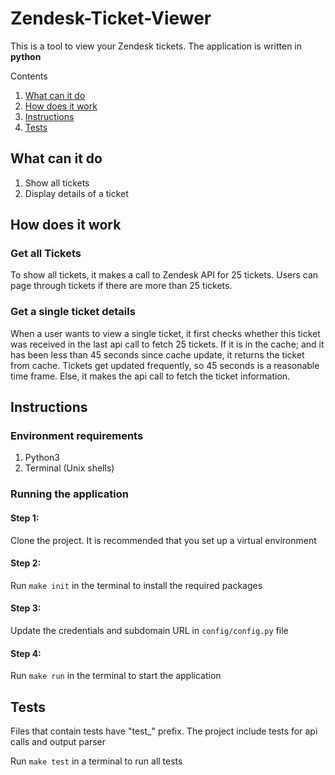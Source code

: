 
# Zendesk-Ticket-Viewer

This is a tool to view your Zendesk tickets. The application is written in **python**

Contents

1. [What can it do](#what-can-it-do)
2. [How does it work](#how-does-it-work)
3. [Instructions](#instructions)
4. [Tests](#tests)

## What can it do

1. Show all tickets
2. Display details of a ticket

## How does it work

### Get all Tickets
To show all tickets, it makes a call to Zendesk API for 25 tickets. Users can page through tickets if there are more than 25 tickets.
### Get a single ticket details
 When a user wants to view a single ticket, it first checks whether this ticket was received in the last api call to fetch 25 tickets. If it is in the cache; and it has been less than 45 seconds since cache update, it returns the ticket from cache. Tickets get updated frequently, so 45 seconds is a reasonable time frame. Else, it makes the api call to fetch the ticket information.
## Instructions

### Environment requirements

1. Python3
2. Terminal (Unix shells)

### Running the application

#### Step 1:

Clone the project. It is recommended that you set up a virtual environment

#### Step 2:

Run `make init` in the terminal to install the required packages

#### Step 3:

Update the credentials and subdomain URL in `config/config.py` file

#### Step 4:

Run `make run` in the terminal to start the application 


## Tests

Files that contain tests have "test_" prefix. The project include tests for api calls and output parser

Run `make test` in a terminal to run all tests




